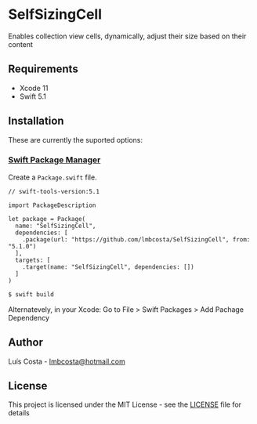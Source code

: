 # SelfSizingCell

Enables collection view cells, dynamically, adjust their size based on their content

## Requirements
* Xcode 11
* Swift 5.1

## Installation

These are currently the suported options:

### [Swift Package Manager](https://github.com/apple/swift-package-manager )

Create a `Package.swift` file.

```
// swift-tools-version:5.1

import PackageDescription

let package = Package(
  name: "SelfSizingCell",
  dependencies: [
    .package(url: "https://github.com/lmbcosta/SelfSizingCell", from: "5.1.0")
  ],
  targets: [
    .target(name: "SelfSizingCell", dependencies: [])
  ]
)
````

```bash
$ swift build
```
Alternatevely, in your Xcode: Go to File > Swift Packages > Add Pachage Dependency

## Author
Luís Costa - lmbcosta@hotmail.com<br/>

## License
This project is licensed under the MIT License - see the [LICENSE](https://github.com/lmbcosta/SelfSizingCell/blob/master/LICENSE) file for details

